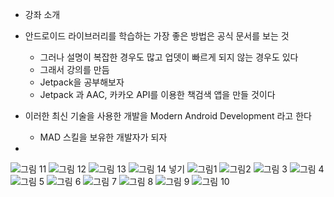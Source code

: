 - 강좌 소개

- 안드로이드 라이브러리를 학습하는 가장 좋은 방법은 공식 문서를 보는 것
	- 그러나 설명이 복잡한 경우도 많고 업뎃이 빠르게 되지 않는 경우도 있다
	- 그래서 강의를 만듬
	- Jetpack을 공부해보자
	- Jetpack 과 AAC, 카카오 API를 이용한 책검색 앱을 만들 것이다

- 이러한 최신 기술을 사용한 개발을 Modern Android Development 라고 한다
	- MAD 스킬을 보유한 개발자가 되자

-
![그림 11](https://user-images.githubusercontent.com/68932465/200180505-0ad69c5a-5ff1-463f-b6d3-f99448c950b3.png)
![그림 12](https://user-images.githubusercontent.com/68932465/200180507-70281713-4675-4500-b434-374360a0607d.PNG)
![그림 13](https://user-images.githubusercontent.com/68932465/200180508-14ae00a7-86d9-4e53-8899-6a2334787901.PNG)
![그림 14 넣기](https://user-images.githubusercontent.com/68932465/200180509-45a3418d-98a7-431c-affd-10177725e577.PNG)
![그림1](https://user-images.githubusercontent.com/68932465/200180511-5e8368fd-4017-4b65-b84c-ad801cdec3ee.png)
![그림2](https://user-images.githubusercontent.com/68932465/200180513-e9a41e31-4236-44e8-8a50-9529c944acd0.png)
![그림 3](https://user-images.githubusercontent.com/68932465/200180516-ae2354f0-c262-46d0-82d1-b07835495426.png)
![그림 4](https://user-images.githubusercontent.com/68932465/200180518-78cee918-19e3-4bce-ba02-e002cd5bd577.png)
![그림 5](https://user-images.githubusercontent.com/68932465/200180520-d36fc47b-d449-4859-b670-4e89225b09a4.png)
![그림 6](https://user-images.githubusercontent.com/68932465/200180522-6ed965f5-3e25-4a58-b26c-b58ed4932fe8.PNG)
![그림 7](https://user-images.githubusercontent.com/68932465/200180523-acb9790b-a67f-4f6f-850e-979d8e989ce5.png)
![그림 8](https://user-images.githubusercontent.com/68932465/200180525-7a710e1f-f30d-4573-a241-54f7e7051f9e.PNG)
![그림 9](https://user-images.githubusercontent.com/68932465/200180527-a4361a7e-6919-464d-a14d-2085af4f372d.PNG)
![그림 10](https://user-images.githubusercontent.com/68932465/200180528-49f18d57-ce34-4d84-865f-3b6c89321b68.PNG)
